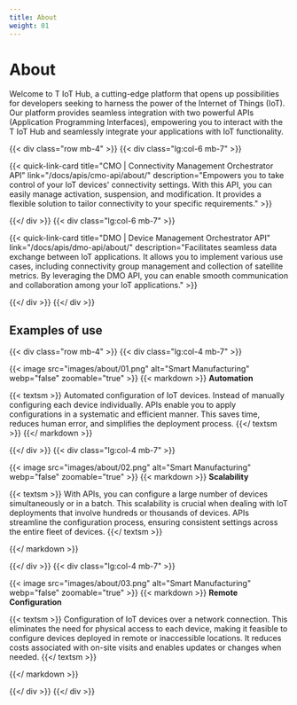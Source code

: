 ```yaml
---
title: About
weight: 01
---
```


# About

Welcome to T IoT Hub, a cutting-edge platform that opens up possibilities for developers seeking to harness the power of the Internet of Things (IoT). Our platform provides seamless integration with two powerful APIs (Application Programming Interfaces), empowering you to interact with the T IoT Hub and seamlessly integrate your applications with IoT functionality.



{{< div class="row mb-4" >}}
  {{< div class="lg:col-6 mb-7" >}}
    
  {{< quick-link-card 
    title="CMO | Connectivity Management Orchestrator API" 
    link="/docs/apis/cmo-api/about/" 
    description="Empowers you to take control of your IoT devices' connectivity settings. With this API, you can easily manage activation, suspension, and modification. It provides a flexible solution to tailor connectivity to your specific requirements." >}}

  {{</ div >}}
  {{< div class="lg:col-6 mb-7" >}}
    
  {{< quick-link-card 
    title="DMO | Device Management Orchestrator API" 
    link="/docs/apis/dmo-api/about/" 
    description="Facilitates seamless data exchange between IoT applications. It allows you to implement various use cases, including connectivity group management and collection of satellite metrics. By leveraging the DMO API, you can enable smooth communication and collaboration among your IoT applications." >}}

  {{</ div >}}
{{</ div >}}


## Examples of use

{{< div class="row mb-4" >}}
  {{< div class="lg:col-4 mb-7" >}}

  {{< image src="images/about/01.png" alt="Smart Manufacturing" webp="false" zoomable="true" >}}
  {{< markdown >}}
  **Automation** <br/>
  
  {{< textsm >}}
  Automated configuration of IoT devices. Instead of manually configuring each device individually. APIs enable you to apply configurations in a systematic and efficient manner. This saves time, reduces human error, and simplifies the deployment process. 
  {{</ textsm >}}
  {{</ markdown >}}
  
  {{</ div >}}
  {{< div class="lg:col-4 mb-7" >}}

  {{< image src="images/about/02.png" alt="Smart Manufacturing" webp="false" zoomable="true" >}}
  {{< markdown >}}
  **Scalability** <br/>
  
  {{< textsm >}}
  With APIs, you can configure a large number of devices simultaneously or in a batch. This scalability is crucial when dealing with IoT deployments that involve hundreds or thousands of devices. APIs streamline the configuration process, ensuring consistent settings across the entire fleet of devices.
  {{</ textsm >}}
  
  {{</ markdown >}}

  {{</ div >}}
  {{< div class="lg:col-4 mb-7" >}}

  {{< image src="images/about/03.png" alt="Smart Manufacturing" webp="false" zoomable="true" >}}
  {{< markdown >}}
  **Remote Configuration** <br/>
  
  {{< textsm >}}
  Configuration of IoT devices over a network connection. This eliminates the need for physical access to each device, making it feasible to configure devices deployed in remote or inaccessible locations. It reduces costs associated with on-site visits and enables updates or changes when needed.
  {{</ textsm >}}
  
  {{</ markdown >}}

  {{</ div >}}
{{</ div >}}

